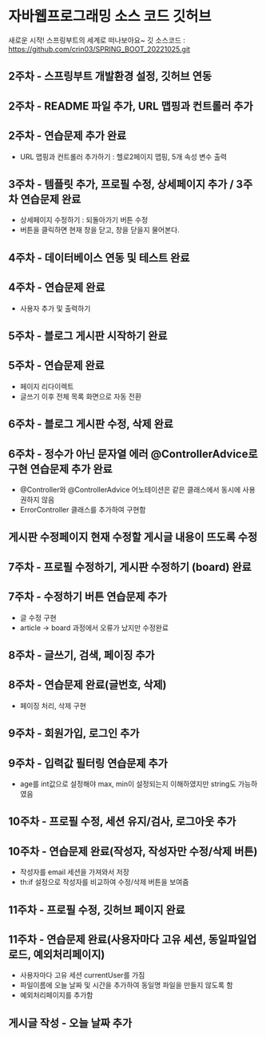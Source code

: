 # 자바웹프로그래밍 소스 코드 깃허브

새로운 시작! 스프링부트의 세계로 떠나보아요~
깃 소스코드 : https://github.com/crin03/SPRING_BOOT_20221025.git

## 2주차 - 스프링부트 개발환경 설정, 깃허브 연동
## 2주차 - README 파일 추가, URL 맵핑과 컨트롤러 추가
## 2주차 - 연습문제 추가 완료
- URL 맵핑과 컨트롤러 추가하기 : 헬로2페이지 맵핑, 5개 속성 변수 출력

## 3주차 - 템플릿 추가, 프로필 수정, 상세페이지 추가 / 3주차 연습문제 완료
- 상세페이지 수정하기 : 되돌아가기 버튼 수정
- 버튼을 클릭하면 현재 창을 닫고, 창을 닫을지 물어본다.

## 4주차 - 데이터베이스 연동 및 테스트 완료
## 4주차 - 연습문제 완료
- 사용자 추가 및 출력하기

## 5주차 - 블로그 게시판 시작하기 완료
## 5주차 - 연습문제 완료
- 페이지 리다이렉트
- 글쓰기 이후 전체 목록 화면으로 자동 전환

## 6주차 - 블로그 게시판 수정, 삭제 완료
## 6주차 - 정수가 아닌 문자열 에러 @ControllerAdvice로 구현 연습문제 추가 완료
- @Controller와 @ControllerAdvice 어노테이션은 같은 클래스에서 동시에 사용 권하지 않음
- ErrorController 클래스를 추가하여 구현함

## 게시판 수정페이지 현재 수정할 게시글 내용이 뜨도록 수정
## 7주차 - 프로필 수정하기, 게시판 수정하기 (board) 완료
## 7주차 - 수정하기 버튼 연습문제 추가
- 글 수정 구현
- article -> board 과정에서 오류가 났지만 수정완료
## 8주차 - 글쓰기, 검색, 페이징 추가
## 8주차 - 연습문제 완료(글번호, 삭제)
- 페이징 처리, 삭제 구현

## 9주차 - 회원가입, 로그인 추가
## 9주차 - 입력값 필터링 연습문제 추가
- age를 int값으로 설정해야 max, min이 설정되는지 이해하였지만 string도 가능하였음

## 10주차 - 프로필 수정, 세션 유지/검사, 로그아웃 추가
## 10주차 - 연습문제 완료(작성자, 작성자만 수정/삭제 버튼)
- 작성자를 email 세션을 가져와서 저장
- th:if 설정으로 작성자를 비교하여 수정/삭제 버튼을 보여줌

## 11주차 - 프로필 수정, 깃허브 페이지 완료
## 11주차 - 연습문제 완료(사용자마다 고유 세션, 동일파일업로드, 예외처리페이지)
- 사용자마다 고유 세션 currentUser를 가짐
- 파일이름에 오늘 날짜 및 시간을 추가하여 동일명 파일을 만들지 않도록 함
- 예외처리페이지를 추가함

## 게시글 작성 - 오늘 날짜 추가
